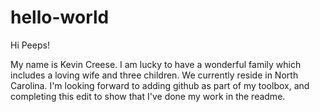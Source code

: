 # hello-world

Hi Peeps!

My name is Kevin Creese.  I am lucky to have a wonderful family which includes a loving wife and three children.  We currently reside in North Carolina.  I'm looking forward to adding github as part of my toolbox, and completing this edit to show that I've done my work in the readme.  
